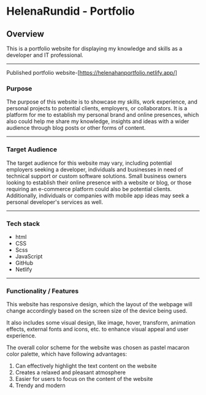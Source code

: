 # HelenaRundid - Portfolio

## Overview

This is a portfolio website for displaying my knowledge and skills as a developer and IT professional.

---

Published portfolio website-[https://helenahanportfolio.netlify.app/]
<br>


### Purpose

The purpose of this website is to showcase my skills, work experience, and personal projects to potential clients, employers, or collaborators. It is a platform for me to establish my personal brand and online presences, which also could help me share my knowledge, insights and ideas with a wider audience through blog posts or other forms of content.

---

### Target Audience

The target audience for this website may vary, including potential employers seeking a developer, individuals and businesses in need of technical support or custom software solutions. Small business owners looking to establish their online presence with a website or blog, or those requiring an e-commerce platform could also be potential clients. Additionally, individuals or companies with mobile app ideas may seek a personal developer's services as well.

---

### Tech stack

- html
- CSS
- Scss
- JavaScript
- GitHub
- Netlify

---

### Functionality / Features

This website has responsive design, which the layout of the webpage will change accordingly based on the screen size of the device being used.

It also includes some visual design, like image, hover, transform, animation effects, external fonts and icons, etc. to enhance visual appeal and user experience.

The overall color scheme for the website was chosen as pastel macaron color palette, which have following advantages:

1. Can effectively highlight the text content on the website
2. Creates a relaxed and pleasant atmosphere
3. Easier for users to focus on the content of the website
4. Trendy and modern




